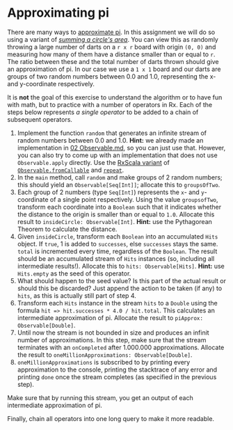 Approximating pi
================

There are many ways to [approximate pi]. In this assignment we will do so using a variant of *[summing a circle's area]*. You can view this as randomly throwing a large number of darts on a `r x r` board with origin `(0, 0)` and measuring how many of them have a distance smaller than or equal to `r`. The ratio between these and the total number of darts thrown should give an approximation of pi. In our case we use a `1 x 1` board and our darts are groups of two random numbers between 0.0 and 1.0, representing the x- and y-coordinate respectively.

[approximate pi]: https://en.wikipedia.org/wiki/Approximations_of_%CF%80
[summing a circle's area]: https://en.wikipedia.org/wiki/Approximations_of_%CF%80#Summing_a_circle.27s_area
 
It is **not** the goal of this exercise to understand the algorithm or to have fun with math, but to practice with a number of operators in Rx. Each of the steps below represents *a single operator* to be added to a chain of subsequent operators.

1. Implement the function `random` that generates an infinite stream of random numbers between 0.0 and 1.0. **Hint:** we already made an implementation in [02 Observable.md], so you can just use that. However, you can also try to come up with an implementation that does not use `Observable.apply` directly. Use the [RxScala variant] of [`Observable.fromCallable`] and [`repeat`].
2. In the `main` method, call `random` and make groups of 2 random numbers; this should yield an `Observable[Seq[Int]]`; allocate this to `groupsOfTwo`.
3. Each group of 2 numbers (type `Seq[Int]`) represents the `x`- and `y`-coordinate of a single point respectively. Using the value `groupsofTwo`, transform each coordinate into a `Boolean` such that it indicates whether the distance to the origin is smaller than or equal to `1.0`. Allocate this result to `insideCircle: Observable[Int]`. **Hint:** use the Pythagorean Theorem to calculate the distance.
4. Given `insideCircle`, transform each `Boolean` into an accumulated `Hits` object. If `true`, 1 is added to `successes`, else `successes` stays the same. `total` is incremented every time, regardless of the `Boolean`. The result should be an accumulated stream of `Hits` instances (so, including all intermediate results!). Allocate this to `hits: Observable[Hits]`. **Hint:** use `Hits.empty` as the seed of this operator.
5. What should happen to the seed value? Is this part of the actual result or should this be discarded? Just append the action to be taken (if any) to `hits`, as this is actually still part of step 4.
6. Transform each `Hits` instance in the stream `hits` to a `Double` using the formula `hit => hit.successes * 4.0 / hit.total`. This calculates an intermediate approximation of pi. Allocate the result to `piApprox: Observable[Double]`.
7. Until now the stream is not bounded in size and produces an infinit number of approximations. In this step, make sure that the stream terminates with an `onCompleted` after 1.000.000 approximations. Allocate the result to `oneMillionApproximations: Observable[Double]`.
8. `oneMillionApproximations` is subscribed to by printing every approximation to the console, printing the stacktrace of any error and printing `done` once the stream completes (as specified in the previous step).

Make sure that by running this stream, you get an output of each intermediate approximation of pi.

Finally, chain all operators into one long query to make it more readable.

[02 Observable.md]: ../02%20Observable.md
[RxScala variant]: http://reactivex.io/rxscala/comparison.html
[`Observable.fromCallable`]: http://reactivex.io/RxJava/javadoc/rx/Observable.html#fromCallable(java.util.concurrent.Callable)
[`repeat`]: http://reactivex.io/rxscala/scaladoc/index.html#rx.lang.scala.Observable@repeat:rx.lang.scala.Observable[T]
